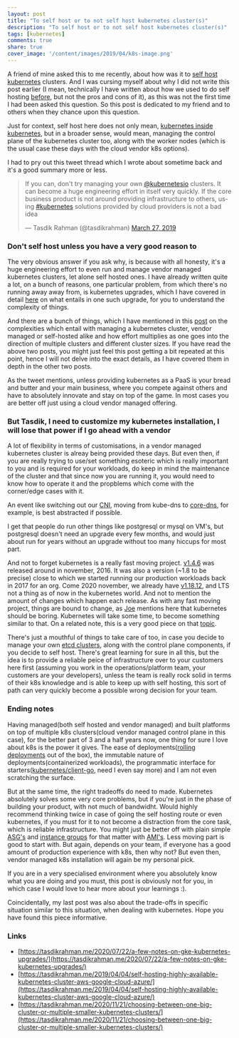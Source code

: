 ```yaml
---
layout: post
title: "To self host or to not self host kubernetes cluster(s)"
description: "To self host or to not self host kubernetes cluster(s)"
tags: [kubernetes]
comments: true
share: true
cover_image: '/content/images/2019/04/k8s-image.png'
---
```


A friend of mine asked this to me recently, about how was it to [self host](https://en.wikipedia.org/wiki/Self-hosting) [kubernetes](https://kubernetes.io) clusters. And I was cursing myself about why I did not write this post earlier (I mean, technically I have written about how we used to do self hosting [before](https://tasdikrahman.me/2019/04/04/self-hosting-highly-available-kubernetes-cluster-aws-google-cloud-azure/), but not the pros and cons of it), as this was not the first time I had been asked this question. So this post is dedicated to my friend and to others when they chance upon this question.

Just for context, self host here does not only mean, [kubernetes inside kubernetes](https://tasdikrahman.me/2019/04/04/self-hosting-highly-available-kubernetes-cluster-aws-google-cloud-azure/), but in a broader sense, would mean, managing the control plane of the kubernetes cluster too, along with the worker nodes (which is the usual case these days with the cloud vendor k8s options).

I had to pry out this tweet thread which I wrote about sometime back and it's a good summary more or less.

<blockquote class="twitter-tweet"><p lang="en" dir="ltr">If you can, don&#39;t try managing your own <a href="https://twitter.com/kubernetesio?ref_src=twsrc%5Etfw">@kubernetesio</a> clusters. It can become a huge engineering effort in itself very quickly. If the core business product is not around providing infrastructure to others, using <a href="https://twitter.com/hashtag/kubernetes?src=hash&amp;ref_src=twsrc%5Etfw">#kubernetes</a> solutions provided by cloud providers is not a bad idea</p>&mdash; Tasdik Rahman (@tasdikrahman) <a href="https://twitter.com/tasdikrahman/status/1110927284926447617?ref_src=twsrc%5Etfw">March 27, 2019</a></blockquote> <script async src="https://platform.twitter.com/widgets.js" charset="utf-8"></script>

### Don't self host unless you have a very good reason to

The very obvious answer if you ask why, is because with all honesty, it's a huge engineering effort to even run and manage vendor managed kubernetes clusters, let alone self hosted ones. I have already written quite a lot, on a bunch of reasons, one particular problem, from which there's no running away away from, is kubernetes upgrades, which I have covered in detail [here](https://tasdikrahman.me/2020/07/22/a-few-notes-on-gke-kubernetes-upgrades/) on what entails in one such upgrade, for you to understand the complexity of things.

And there are a bunch of things, which I have mentioned in this [post](https://tasdikrahman.me/2020/11/21/choosing-between-one-big-cluster-or-multiple-smaller-kubernetes-clusters/) on the complexities which entail with managing a kubernetes cluster, vendor managed or self-hosted alike and how effort multiplies as one goes into the direction of multiple clusters and different cluster sizes. If you have read the above two posts, you might just feel this post getting a bit repeated at this point, hence I will not delve into the exact details, as I have covered them in depth in the other two posts.

As the tweet mentions, unless providing kubernetes as a PaaS is your bread and butter and your main business, where you compete against others and have to absolutely innovate and stay on top of the game. In most cases you are better off just using a cloud vendor managed offering.

### But Tasdik, I need to customize my kubernetes installation, I will lose that power if I go ahead with a vendor

A lot of flexibility in terms of customisations, in a vendor managed kubernetes cluster is alreay being provided these days. But even then, if you are really trying to use/set something esoteric which is really important to you and is required for your workloads, do keep in mind the maintenance of the cluster and that since now you are running it, you would need to know how to operate it and the propblems which come with the corner/edge cases with it.

An event like switching out our [CNI](https://chrislovecnm.com/kubernetes/cni/choosing-a-cni-provider/), moving from kube-dns to [core-dns](https://kubernetes.io/docs/tasks/administer-cluster/coredns/), for example, is best abstracted if possible.

I get that people do run other things like postgresql or mysql on VM's, but postgresql doesn't need an upgrade every few months, and would just about run for years without an upgrade without too many hiccups for most part.

And not to forget kubernetes is a really fast moving project. [v1.4.6](https://github.com/kubernetes/kubernetes/releases/tag/v1.4.6) was released around in november, 2016. It was also a version (~1.8 to be precise) close to which we started running our production workloads back in 2017 for an org. Come 2020 november, we already have [v1.18.12](https://github.com/kubernetes/kubernetes/releases/tag/v1.18.12), and LTS not a thing as of now in the kubernetes world. And not to mention the amount of changes which happen each release. As with any fast moving project, things are bound to change, as [Joe](https://www.infoq.com/podcasts/joe-beda-kubernetes-cncf/) mentions here that kubernetes should be boring. Kubernetes will take some time, to become something similar to that. On a related note, this is a very good piece on that [topic](https://mcfunley.com/choose-boring-technology).

There's just a mouthful of things to take care of too, in case you decide to manage your own [etcd clusters](https://kubernetes.io/docs/tasks/administer-cluster/configure-upgrade-etcd/), along with the control plane components, if you decide to self host. There's great learning for sure in all this, but the idea is to provide a reliable peice of infrastructure over to your customers here first (assuming you work in the operations/platform team, your customers are your developers), unless the team is really rock solid in terms of their k8s knowledge and is able to keep up with self hosting, this sort of path can very quickly become a possible wrong decision for your team.

### Ending notes

Having managed(both self hosted and vendor managed) and built platforms on top of multiple k8s clusters(cloud vendor managed control plane in this case), for the better part of 3 and a half years now, one thing for sure I love about k8s is the power it gives. The ease of deployments([rolling deployments](https://kubernetes.io/docs/tutorials/kubernetes-basics/update/update-intro/) out of the box), the immutable nature of deployments(containerized workloads), the programmatic interface for starters([kubernetes/client-go](https://github.com/kubernetes/client-go), need I even say more) and I am not even scratching the surface.

But at the same time, the right tradeoffs do need to made. Kubernetes absolutely solves some very core problems, but if you're just in the phase of building your product, with not much of bandwidht. Would highly recommend thinking twice in case of going the self hosting route or even kubernetes, if you must for it to not become a distraction from the core task, which is reliable infrastructure. You might just be better off with plain simple [ASG's](https://docs.aws.amazon.com/autoscaling/ec2/userguide/AutoScalingGroup.html) and [instance groups](https://cloud.google.com/compute/docs/instance-groups) for that matter with [AMI's](https://docs.aws.amazon.com/AWSEC2/latest/UserGuide/AMIs.html). Less moving part is good to start with. But again, depends on your team, if everyone has a good amount of production experience with k8s, then why not? But even then, vendor managed k8s installation will again be my personal pick.

If you are in a very specialised environment where you absolutely know what you are doing and you must, this post is obviously not for you, in which case I would love to hear more about your learnings :).

Coincidentally, my last post was also about the trade-offs in specific situation similar to this situation, when dealing with kubernetes. Hope you have found this piece informative.

### Links

- [https://tasdikrahman.me/2020/07/22/a-few-notes-on-gke-kubernetes-upgrades/](https://tasdikrahman.me/2020/07/22/a-few-notes-on-gke-kubernetes-upgrades/)
- [https://tasdikrahman.me/2019/04/04/self-hosting-highly-available-kubernetes-cluster-aws-google-cloud-azure/](https://tasdikrahman.me/2019/04/04/self-hosting-highly-available-kubernetes-cluster-aws-google-cloud-azure/)
- [https://tasdikrahman.me/2020/11/21/choosing-between-one-big-cluster-or-multiple-smaller-kubernetes-clusters/](https://tasdikrahman.me/2020/11/21/choosing-between-one-big-cluster-or-multiple-smaller-kubernetes-clusters/)
